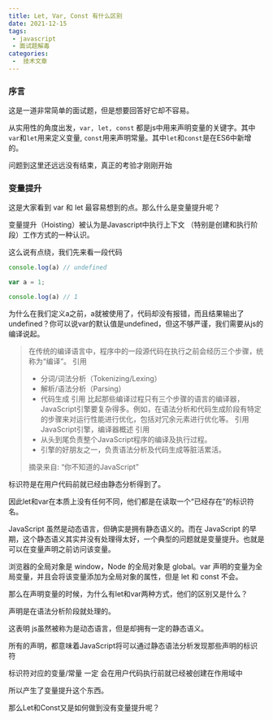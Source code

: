 ```yaml
---
title: Let, Var, Const 有什么区别
date: 2021-12-15
tags:
 - javascript
 - 面试题解毒
categories:
 -  技术文章
---
```


### 序言

这是一道非常简单的面试题，但是想要回答好它却不容易。

从实用性的角度出发，`var, let, const` 都是js中用来声明变量的关键字。其中 `var`和`let`用来定义变量, `const`用来声明常量。其中`let`和`const`是在ES6中新增的。

问题到这里还远远没有结束，真正的考验才刚刚开始

### 变量提升

这是大家看到 var 和 let 最容易想到的点。那么什么是变量提升呢？

变量提升（Hoisting）被认为是Javascript中执行上下文 （特别是创建和执行阶段）工作方式的一种认识。

这么说有点绕，我们先来看一段代码

```js
console.log(a) // undefined

var a = 1;

console.log(a) // 1
```

为什么在我们定义a之前，a就被使用了，代码却没有报错，而且结果输出了undefined？你可以说var的默认值是undefined，但这不够严谨，我们需要从js的编译说起。

> 在传统的编译语言中，程序中的一段源代码在执行之前会经历三个步骤，统称为“编译”。
> 引用
> - 分词/词法分析（Tokenizing/Lexing）
> - 解析/语法分析（Parsing）
> - 代码生成
> 引用
> 比起那些编译过程只有三个步骤的语言的编译器，JavaScript引擎要复杂得多。例如，在语法分析和代码生成阶段有特定的步骤来对运行性能进行优化，包括对冗余元素进行优化等。
> 引用
> JavaScript引擎，编译器概述
> 引用
> - 从头到尾负责整个JavaScript程序的编译及执行过程。
> - 引擎的好朋友之一，负责语法分析及代码生成等脏活累活。
> 
> 摘录来自: “你不知道的JavaScript”




标识符是在用户代码前就已经由静态分析得到了。

因此let和var在本质上没有任何不同，他们都是在读取一个“已经存在”的标识符名。

JavaScript 虽然是动态语言，但确实是拥有静态语义的。而在 JavaScript 的早期，这个静态语义其实并没有处理得太好，一个典型的问题就是变量提升。也就是可以在变量声明之前访问该变量。




浏览器的全局对象是 window，Node 的全局对象是 global。var 声明的变量为全局变量，并且会将该变量添加为全局对象的属性，但是 let 和 const 不会。

那么在声明变量的时候，为什么有let和var两种方式，他们的区别又是什么？



声明是在语法分析阶段就处理的。

这表明 js虽然被称为是动态语言，但是却拥有一定的静态语义。

所有的声明，都意味着JavaScript将可以通过静态语法分析发现那些声明的标识符

标识符对应的变量/常量 一定 会在用户代码执行前就已经被创建在作用域中

所以产生了变量提升这个东西。

那么Let和Const又是如何做到没有变量提升呢？



